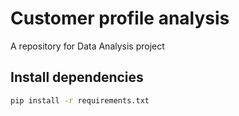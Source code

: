 # Customer profile analysis
A repository for Data Analysis project

## Install dependencies
```bash
pip install -r requirements.txt
```